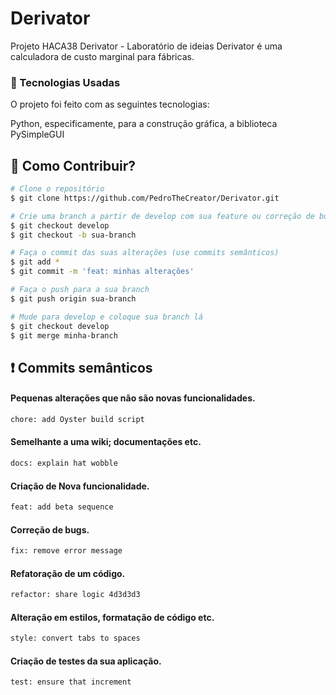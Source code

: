 # Derivator

Projeto HACA38 Derivator - Laboratório de ideias 
Derivator é uma calculadora de custo marginal para fábricas. 

### :rocket: Tecnologias Usadas

O projeto foi feito com as seguintes tecnologias:

Python, especificamente, para a construção gráfica, a biblioteca PySimpleGUI
## :thinking: Como Contribuir?

```bash
# Clone o repositório
$ git clone https://github.com/PedroTheCreator/Derivator.git

# Crie uma branch a partir de develop com sua feature ou correção de bugs
$ git checkout develop
$ git checkout -b sua-branch

# Faça o commit das suas alterações (use commits semânticos)
$ git add *
$ git commit -m 'feat: minhas alterações'

# Faça o push para a sua branch
$ git push origin sua-branch

# Mude para develop e coloque sua branch lá
$ git checkout develop
$ git merge minha-branch
```

## :exclamation: Commits semânticos
#### Pequenas alterações que não são novas funcionalidades.
```sh
chore: add Oyster build script
```
#### Semelhante a uma wiki; documentações etc.
```sh
docs: explain hat wobble
```
#### Criação de Nova funcionalidade.
```sh
feat: add beta sequence
```
#### Correção de bugs.
```sh
fix: remove error message
```
#### Refatoração de um código.
```sh
refactor: share logic 4d3d3d3
```
#### Alteração em estilos, formatação de código etc.
```sh
style: convert tabs to spaces
```
#### Criação de testes da sua aplicação.
```sh
test: ensure that increment
```
